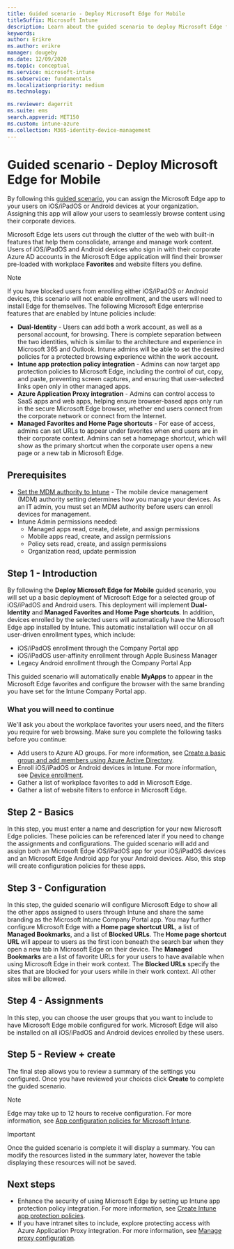 ```yaml
---
title: Guided scenario - Deploy Microsoft Edge for Mobile 
titleSuffix: Microsoft Intune
description: Learn about the guided scenario to deploy Microsoft Edge for Mobile from the Microsoft 365 Device Management portal.
keywords:
author: Erikre
ms.author: erikre
manager: dougeby
ms.date: 12/09/2020
ms.topic: conceptual
ms.service: microsoft-intune
ms.subservice: fundamentals
ms.localizationpriority: medium
ms.technology:

ms.reviewer: dagerrit
ms.suite: ems
search.appverid: MET150
ms.custom: intune-azure
ms.collection: M365-identity-device-management
---
```


# Guided scenario - Deploy Microsoft Edge for Mobile

By following this [guided scenario](guided-scenarios-overview.md), you can assign the Microsoft Edge app to your users on iOS/iPadOS or Android devices at your organization. Assigning this app will allow your users to seamlessly browse content using their corporate devices.

Microsoft Edge lets users cut through the clutter of the web with built-in features that help them consolidate, arrange and manage work content. Users of iOS/iPadOS and Android devices who sign in with their corporate Azure AD accounts in the Microsoft Edge application will find their browser pre-loaded with workplace **Favorites** and website filters you define.

> [!NOTE]
> If you have blocked users from enrolling either iOS/iPadOS or Android devices, this scenario will not enable enrollment, and the users will need to install Edge for themselves.
The following Microsoft Edge enterprise features that are enabled by Intune policies include:

- **Dual-Identity** - Users can add both a work account, as well as a personal account, for browsing. There is complete separation between the two identities, which is similar to the architecture and experience in Microsoft 365 and Outlook. Intune admins will be able to set the desired policies for a protected browsing experience within the work account.
- **Intune app protection policy integration** - Admins can now target app protection policies to Microsoft Edge, including the control of cut, copy, and paste, preventing screen captures, and ensuring that user-selected links open only in other managed apps.
- **Azure Application Proxy integration** - Admins can control access to SaaS apps and web apps, helping ensure browser-based apps only run in the secure Microsoft Edge browser, whether end users connect from the corporate network or connect from the Internet.
- **Managed Favorites and Home Page shortcuts** - For ease of access, admins can set URLs to appear under favorites when end users are in their corporate context. Admins can set a homepage shortcut, which will show as the primary shortcut when the corporate user opens a new page or a new tab in Microsoft Edge.

## Prerequisites

- [Set the MDM authority to Intune](mdm-authority-set.md#set-mdm-authority-to-intune) - The mobile device management (MDM) authority setting determines how you manage your devices. As an IT admin, you must set an MDM authority before users can enroll devices for management.
- Intune Admin permissions needed:
  - Managed apps read, create, delete, and assign permissions
  - Mobile apps read, create, and assign permissions
  - Policy sets read, create, and assign permissions
  - Organization read, update permission

## Step 1 - Introduction

By following the **Deploy Microsoft Edge for Mobile** guided scenario, you will set up a basic deployment of Microsoft Edge for a selected group of iOS/iPadOS and Android users. This deployment will implement **Dual-Identity** and **Managed Favorites and Home Page shortcuts**. In addition, devices enrolled by the selected users will automatically have the Microsoft Edge app installed by Intune. This automatic installation will occur on all user-driven enrollment types, which include:

- iOS/iPadOS enrollment through the Company Portal app
- iOS/iPadOS user-affinity enrollment through Apple Business Manager
- Legacy Android enrollment through the Company Portal App

This guided scenario will automatically enable **MyApps** to appear in the Microsoft Edge favorites and configure the browser with the same branding you have set for the Intune Company Portal app.

### What you will need to continue

We'll ask you about the workplace favorites your users need, and the filters you require for web browsing. Make sure you complete the following tasks before you continue:

- Add users to Azure AD groups. For more information, see [Create a basic group and add members using Azure Active Directory](/azure/active-directory/fundamentals/active-directory-groups-create-azure-portal).
- Enroll iOS/iPadOS or Android devices in Intune. For more information, see [Device enrollment](../enrollment/device-enrollment.md).
- Gather a list of workplace favorites to add in Microsoft Edge.
- Gather a list of website filters to enforce in Microsoft Edge.

## Step 2 - Basics

In this step, you must enter a name and description for your new Microsoft Edge policies. These policies can be referenced later if you need to change the assignments and configurations. The guided scenario will add and assign both an Microsoft Edge iOS/iPadOS app for your iOS/iPadOS devices and an Microsoft Edge Android app for your Android devices. Also, this step will create configuration policies for these apps.

## Step 3 - Configuration

In this step, the guided scenario will configure Microsoft Edge to show all the other apps assigned to users through Intune and share the same branding as the Microsoft Intune Company Portal app. You may further configure Microsoft Edge with a **Home page shortcut URL**, a list of **Managed Bookmarks**, and a list of **Blocked URLs**. The **Home page shortcut URL** will appear to users as the first icon beneath the search bar when they open a new tab in Microsoft Edge on their device. The **Managed Bookmarks** are a list of favorite URLs for your users to have available when using Microsoft Edge in their work context. The **Blocked URLs** specify the sites that are blocked for your users while in their work context. All other sites will be allowed.

## Step 4 - Assignments

In this step, you can choose the user groups that you want to include to have Microsoft Edge mobile configured for work. Microsoft Edge will also be installed on all iOS/iPadOS and Android devices enrolled by these users.

## Step 5 - Review + create

The final step allows you to review a summary of the settings you configured. Once you have reviewed your choices click **Create** to complete the guided scenario. 

> [!NOTE]
> Edge may take up to 12 hours to receive configuration. For more information, see [App configuration policies for Microsoft Intune](../apps/app-configuration-policies-overview.md).

> [!IMPORTANT]
> Once the guided scenario is complete it will display a summary. You can modify the resources listed in the summary later, however the table displaying these resources will not be saved.

## Next steps

- Enhance the security of using Microsoft Edge by setting up Intune app protection policy integration. For more information, see [Create Intune app protection policies](../apps/manage-microsoft-edge.md#create-intune-app-protection-policies).
- If you have intranet sites to include, explore protecting access with Azure Application Proxy integration. For more information, see [Manage proxy configuration](../apps/manage-microsoft-edge.md#manage-proxy-configuration).